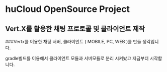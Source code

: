 # huCloud OpenSource Project
## Vert.X를 활용한 채팅 프로토콜 및 클라이언트 제작

###Vertx를 이용한 채팅 서버, 클라이언트 ( MOBILE, PC, WEB )를 만들 생각입니다.

gradle빌드를 이용해서 클라이언트 모듈과 서버모듈로 분리 시켜놨고 지금부터 시작합니다.
